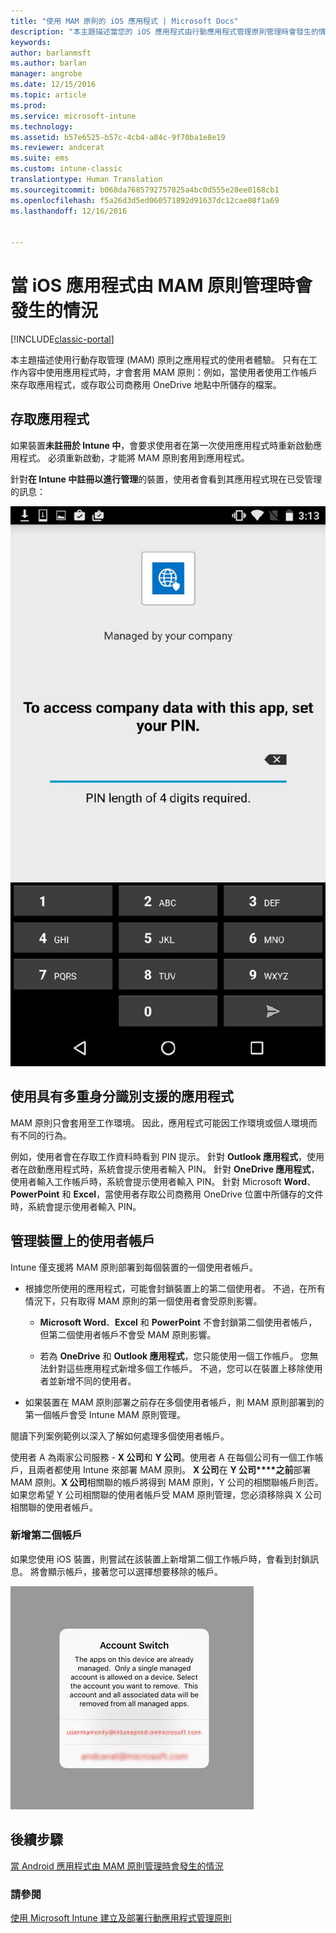 ```yaml
---
title: "使用 MAM 原則的 iOS 應用程式 | Microsoft Docs"
description: "本主題描述當您的 iOS 應用程式由行動應用程式管理原則管理時會發生的情況。"
keywords: 
author: barlanmsft
ms.author: barlan
manager: angrobe
ms.date: 12/15/2016
ms.topic: article
ms.prod: 
ms.service: microsoft-intune
ms.technology: 
ms.assetid: b57e6525-b57c-4cb4-a84c-9f70ba1e8e19
ms.reviewer: andcerat
ms.suite: ems
ms.custom: intune-classic
translationtype: Human Translation
ms.sourcegitcommit: b068da7685792757825a4bc0d555e28ee0168cb1
ms.openlocfilehash: f5a26d3d5ed060571892d91637dc12cae08f1a69
ms.lasthandoff: 12/16/2016


---
```


# <a name="what-to-expect-when-your-ios-app-is-managed-by-mam-policies"></a>當 iOS 應用程式由 MAM 原則管理時會發生的情況

[!INCLUDE[classic-portal](../includes/classic-portal.md)]

 本主題描述使用行動存取管理 (MAM) 原則之應用程式的使用者體驗。 只有在工作內容中使用應用程式時，才會套用 MAM 原則：例如，當使用者使用工作帳戶來存取應用程式，或存取公司商務用 OneDrive 地點中所儲存的檔案。

##  <a name="access-apps"></a>存取應用程式

如果裝置**未註冊於 Intune 中**，會要求使用者在第一次使用應用程式時重新啟動應用程式。  必須重新啟動，才能將 MAM 原則套用到應用程式。 

<!--- The following screenshot from the Skype app illustrates this restart request: --->


<!---  ![Screenshot of the iOS device showing PIN prompt](../media/appmanagement/iOS_AppPINPrompt.png) --->

針對**在 Intune 中註冊以進行管理**的裝置，使用者會看到其應用程式現在已受管理的訊息：

![顯示應用程式現在已受您的公司管理並附有 PIN 提示之訊息的 iOS 裝置螢幕擷取畫面](../media/appmanagement/ios-managed-devices-pin-prompt.png)

##  <a name="use-apps-with-multi-identity-support"></a>使用具有多重身分識別支援的應用程式

MAM 原則只會套用至工作環境。 因此，應用程式可能因工作環境或個人環境而有不同的行為。

 例如，使用者會在存取工作資料時看到 PIN 提示。 針對 **Outlook 應用程式**，使用者在啟動應用程式時，系統會提示使用者輸入 PIN。 針對 **OneDrive 應用程式**，使用者輸入工作帳戶時，系統會提示使用者輸入 PIN。  針對 Microsoft **Word**、**PowerPoint** 和 **Excel**，當使用者存取公司商務用 OneDrive 位置中所儲存的文件時，系統會提示使用者輸入 PIN。

##  <a name="manage-user-accounts-on-the-device"></a>管理裝置上的使用者帳戶

Intune 僅支援將 MAM 原則部署到每個裝置的一個使用者帳戶。

* 根據您所使用的應用程式，可能會封鎖裝置上的第二個使用者。 不過，在所有情況下，只有取得 MAM 原則的第一個使用者會受原則影響。
  * **Microsoft Word**、**Excel** 和 **PowerPoint** 不會封鎖第二個使用者帳戶，但第二個使用者帳戶不會受 MAM 原則影響。  

  * 若為 **OneDrive** 和 **Outlook 應用程式**，您只能使用一個工作帳戶。 您無法針對這些應用程式新增多個工作帳戶。 不過，您可以在裝置上移除使用者並新增不同的使用者。

* 如果裝置在 MAM 原則部署之前存在多個使用者帳戶，則 MAM 原則部署到的第一個帳戶會受 Intune MAM 原則管理。


閱讀下列案例範例以深入了解如何處理多個使用者帳戶。

使用者 A 為兩家公司服務 - **X 公司**和 **Y 公司**。使用者 A 在每個公司有一個工作帳戶，且兩者都使用 Intune 來部署 MAM 原則。 **X 公司**在 **Y 公司****之前**部署 MAM 原則。**X 公司**相關聯的帳戶將得到 MAM 原則，Y 公司的相關聯帳戶則否。如果您希望 Y 公司相關聯的使用者帳戶受 MAM 原則管理，您必須移除與 X 公司相關聯的使用者帳戶。

### <a name="add-a-second-account"></a>新增第二個帳戶

如果您使用 iOS 裝置，則嘗試在該裝置上新增第二個工作帳戶時，會看到封鎖訊息。 將會顯示帳戶，接著您可以選擇想要移除的帳戶。

![包含封鎖訊息和 [是] 與 [否] 選項之對話方塊的螢幕擷取畫面](../media/AppManagement/iOS_SwitchUser.PNG)
## <a name="next-steps"></a>後續步驟
[當 Android 應用程式由 MAM 原則管理時會發生的情況](user-experience-for-mam-enabled-android-apps-with-microsoft-intune.md)
### <a name="see-also"></a>請參閱
[使用 Microsoft Intune 建立及部署行動應用程式管理原則](create-and-deploy-mobile-app-management-policies-with-microsoft-intune.md)

